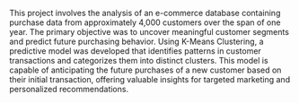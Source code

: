 This project involves the analysis of an e-commerce database containing purchase data from approximately 4,000 customers over the span of one year. The primary objective was to uncover meaningful customer segments and predict future purchasing behavior. Using K-Means Clustering, a predictive model was developed that identifies patterns in customer transactions and categorizes them into distinct clusters. This model is capable of anticipating the future purchases of a new customer based on their initial transaction, offering valuable insights for targeted marketing and personalized recommendations.
